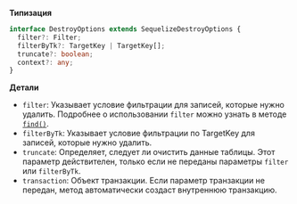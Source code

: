 **Типизация**

```typescript
interface DestroyOptions extends SequelizeDestroyOptions {
  filter?: Filter;
  filterByTk?: TargetKey | TargetKey[];
  truncate?: boolean;
  context?: any;
}
```

**Детали**

- `filter`: Указывает условие фильтрации для записей, которые нужно удалить. Подробнее о использовании `filter` можно узнать в методе [`find()`](#find).  
- `filterByTk`: Указывает условие фильтрации по TargetKey для записей, которые нужно удалить.  
- `truncate`: Определяет, следует ли очистить данные таблицы. Этот параметр действителен, только если не переданы параметры `filter` или `filterByTk`.  
- `transaction`: Объект транзакции. Если параметр транзакции не передан, метод автоматически создаст внутреннюю транзакцию.
